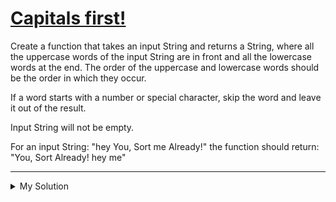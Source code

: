 # [Capitals first!](https://www.codewars.com/kata/55c353487fe3cc80660001d4)

Create a function that takes an input String and returns a String, where all the uppercase words of the input String are
in front and all the lowercase words at the end. The order of the uppercase and lowercase words should be the order in
which they occur.

If a word starts with a number or special character, skip the word and leave it out of the result.

Input String will not be empty.

For an input String: "hey You, Sort me Already!" the function should return: "You, Sort Already! hey me"

---

<details><summary>My Solution</summary>

```js
function capitalsFirst(str) {
  let upperCaseArr = str.split(" ").filter((v) => /[A-Z]/.test(v[0]));
  let lowerCaseArr = str.split(" ").filter((v) => /[a-z]/.test(v[0]));

  return [...upperCaseArr, ...lowerCaseArr].join(" ");
}
```

</details>
